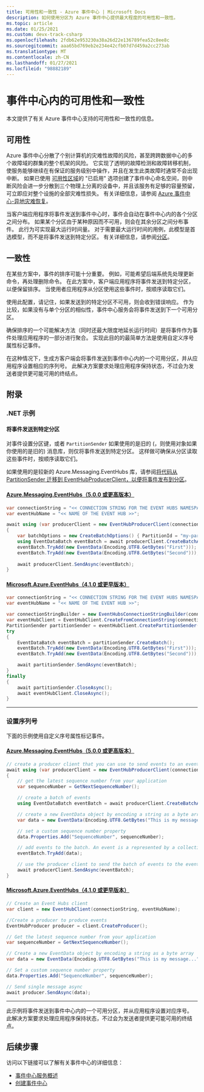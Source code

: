 ```yaml
---
title: 可用性和一致性 - Azure 事件中心 | Microsoft Docs
description: 如何使用分区为 Azure 事件中心提供最大程度的可用性和一致性。
ms.topic: article
ms.date: 01/25/2021
ms.custom: devx-track-csharp
ms.openlocfilehash: 2fdb62e953230a38a26d22e136789fea52c8ee8c
ms.sourcegitcommit: aaa65bd769eb2e234e42cfb07d7d459a2cc273ab
ms.translationtype: MT
ms.contentlocale: zh-CN
ms.lasthandoff: 01/27/2021
ms.locfileid: "98882189"
---
```

# <a name="availability-and-consistency-in-event-hubs"></a>事件中心内的可用性和一致性
本文提供了有关 Azure 事件中心支持的可用性和一致性的信息。 

## <a name="availability"></a>可用性
Azure 事件中心分散了个别计算机的灾难性故障的风险，甚至跨跨数据中心的多个故障域的群集的整个机架的风险。 它实现了透明的故障检测和故障转移机制，使服务能够继续在有保证的服务级别中操作，并且在发生此类故障时通常不会出现中断。 如果已使用 [可用性区域](../availability-zones/az-overview.md)的 "已启用" 选项创建了事件中心命名空间，则中断风险会进一步分散到三个物理上分离的设备中，并且该服务有足够的容量预留，可立即应对整个设施的全部灾难性损失。 有关详细信息，请参阅 [Azure 事件中心-异地灾难恢复](event-hubs-geo-dr.md)。

当客户端应用程序将事件发送到事件中心时，事件会自动在事件中心内的各个分区之间分布。 如果某个分区由于某种原因而不可用，则会在其余分区之间分布事件。 此行为可实现最大运行时间量。 对于需要最大运行时间的用例，此模型是首选模型，而不是将事件发送到特定分区。 有关详细信息，请参阅[分区](event-hubs-scalability.md#partitions)。

## <a name="consistency"></a>一致性
在某些方案中，事件的排序可能十分重要。 例如，可能希望后端系统先处理更新命令，再处理删除命令。 在此方案中，客户端应用程序将事件发送到特定分区，以便保留排序。 当使用者应用程序从分区使用这些事件时，按顺序读取它们。 

使用此配置，请记住，如果发送到的特定分区不可用，则会收到错误响应。 作为比较，如果没有与单个分区的相似性，事件中心服务会将事件发送到下一个可用分区。

确保排序的一个可能解决方法（同时还最大限度地延长运行时间）是将事件作为事件处理应用程序的一部分进行聚合。 实现此目的的最简单方法是使用自定义序号属性标记事件。

在这种情况下，生成方客户端会将事件发送到事件中心内的一个可用分区，并从应用程序设置相应的序列号。 此解决方案要求处理应用程序保持状态，不过会为发送者提供更可能可用的终结点。

## <a name="appendix"></a>附录

### <a name="net-examples"></a>.NET 示例

#### <a name="send-events-to-a-specific-partition"></a>将事件发送到特定分区
对事件设置分区键，或者 `PartitionSender` 如果使用的是旧的 (，则使用对象如果你使用的是旧的) 消息库，则仅将事件发送到特定分区。 这样做可确保从分区读取这些事件时，按顺序读取它们。 

如果使用的是较新的 Azure.Messaging.EventHubs 库，请参阅[将代码从 PartitionSender 迁移到 EventHubProducerClient，以便将事件发布到分区](https://github.com/Azure/azure-sdk-for-net/blob/master/sdk/eventhub/Azure.Messaging.EventHubs/MigrationGuide.md#migrating-code-from-partitionsender-to-eventhubproducerclient-for-publishing-events-to-a-partition)。

#### <a name="azuremessagingeventhubs-500-or-later"></a>[Azure.Messaging.EventHubs（5.0.0 或更高版本）](#tab/latest)

```csharp
var connectionString = "<< CONNECTION STRING FOR THE EVENT HUBS NAMESPACE >>";
var eventHubName = "<< NAME OF THE EVENT HUB >>";

await using (var producerClient = new EventHubProducerClient(connectionString, eventHubName))
{
    var batchOptions = new CreateBatchOptions() { PartitionId = "my-partition-id" };
    using EventDataBatch eventBatch = await producerClient.CreateBatchAsync(batchOptions);
    eventBatch.TryAdd(new EventData(Encoding.UTF8.GetBytes("First")));
    eventBatch.TryAdd(new EventData(Encoding.UTF8.GetBytes("Second")));
    
    await producerClient.SendAsync(eventBatch);
}
```

#### <a name="microsoftazureeventhubs-410-or-earlier"></a>[Microsoft.Azure.EventHubs（4.1.0 或更早版本）](#tab/old)

```csharp
var connectionString = "<< CONNECTION STRING FOR THE EVENT HUBS NAMESPACE >>";
var eventHubName = "<< NAME OF THE EVENT HUB >>";

var connectionStringBuilder = new EventHubsConnectionStringBuilder(connectionString){ EntityPath = eventHubName }; 
var eventHubClient = EventHubClient.CreateFromConnectionString(connectionStringBuilder.ToString());
PartitionSender partitionSender = eventHubClient.CreatePartitionSender("my-partition-id");
try
{
    EventDataBatch eventBatch = partitionSender.CreateBatch();
    eventBatch.TryAdd(new EventData(Encoding.UTF8.GetBytes("First")));
    eventBatch.TryAdd(new EventData(Encoding.UTF8.GetBytes("Second")));

    await partitionSender.SendAsync(eventBatch);
}
finally
{
    await partitionSender.CloseAsync();
    await eventHubClient.CloseAsync();
}
```

---

### <a name="set-a-sequence-number"></a>设置序列号
下面的示例使用自定义序号属性标记事件。 

#### <a name="azuremessagingeventhubs-500-or-later"></a>[Azure.Messaging.EventHubs（5.0.0 或更高版本）](#tab/latest)

```csharp
// create a producer client that you can use to send events to an event hub
await using (var producerClient = new EventHubProducerClient(connectionString, eventHubName))
{
    // get the latest sequence number from your application
    var sequenceNumber = GetNextSequenceNumber();

    // create a batch of events 
    using EventDataBatch eventBatch = await producerClient.CreateBatchAsync();

    // create a new EventData object by encoding a string as a byte array
    var data = new EventData(Encoding.UTF8.GetBytes("This is my message..."));

    // set a custom sequence number property
    data.Properties.Add("SequenceNumber", sequenceNumber);

    // add events to the batch. An event is a represented by a collection of bytes and metadata. 
    eventBatch.TryAdd(data);

    // use the producer client to send the batch of events to the event hub
    await producerClient.SendAsync(eventBatch);
}
```

#### <a name="microsoftazureeventhubs-410-or-earlier"></a>[Microsoft.Azure.EventHubs（4.1.0 或更早版本）](#tab/old)
```csharp
// Create an Event Hubs client
var client = new EventHubClient(connectionString, eventHubName);

//Create a producer to produce events
EventHubProducer producer = client.CreateProducer();

// Get the latest sequence number from your application 
var sequenceNumber = GetNextSequenceNumber();

// Create a new EventData object by encoding a string as a byte array
var data = new EventData(Encoding.UTF8.GetBytes("This is my message..."));

// Set a custom sequence number property
data.Properties.Add("SequenceNumber", sequenceNumber);

// Send single message async
await producer.SendAsync(data);
```
---

此示例将事件发送到事件中心内的一个可用分区，并从应用程序设置对应序号。 此解决方案要求处理应用程序保持状态，不过会为发送者提供更可能可用的终结点。

## <a name="next-steps"></a>后续步骤
访问以下链接可以了解有关事件中心的详细信息：

* [事件中心服务概述](./event-hubs-about.md)
* [创建事件中心](event-hubs-create.md)
